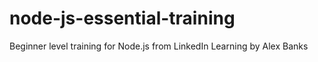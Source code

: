 # node-js-essential-training
Beginner level training for Node.js from LinkedIn Learning by Alex Banks
